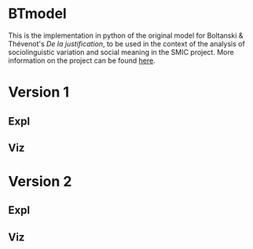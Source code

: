 # BTmodel

This is the implementation in python of the original model for Boltanski & Thévenot's _De la justification_, to be used in the context of the analysis of sociolinguistic variation and social meaning in the SMIC project. More information on the project can be found [here][smic_url].

[smic_url]: http://www.socialmeaning.eu/

# Version 1

## Expl
## Viz
# Version 2

## Expl
## Viz
